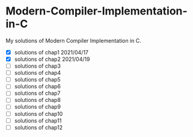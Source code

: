# Modern-Compiler-Implementation-in-C
My solutions of Modern Compiler Implementation in C.
- [x] solutions of chap1 2021/04/17
- [x] solutions of chap2 2021/04/19
- [ ] solutions of chap3
- [ ] solutions of chap4
- [ ] solutions of chap5
- [ ] solutions of chap6
- [ ] solutions of chap7
- [ ] solutions of chap8
- [ ] solutions of chap9
- [ ] solutions of chap10
- [ ] solutions of chap11
- [ ] solutions of chap12